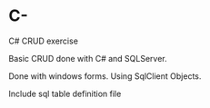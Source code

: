 # C-
C# CRUD exercise

Basic CRUD done with C# and SQLServer.

Done with windows forms.
Using SqlClient Objects.

Include sql table definition file
